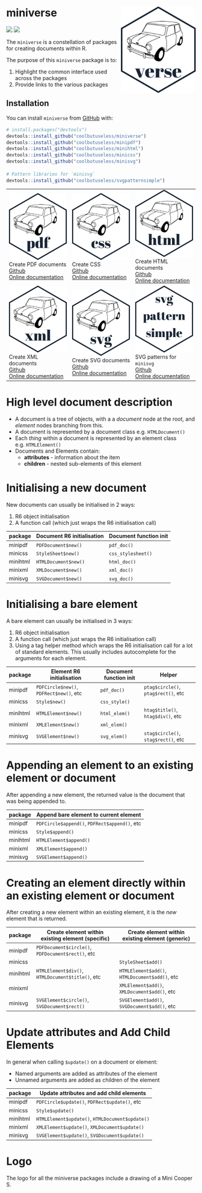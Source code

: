 
<!-- README.md is generated from README.Rmd. Please edit that file -->

# miniverse <img src="man/figures/logo.png" align="right" height=230/>

<!-- badges: start -->

![](http://img.shields.io/badge/cool-useless-green.svg)
![](http://img.shields.io/badge/mini-verse-blue.svg)
<!-- badges: end -->

The `miniverse` is a constellation of packages for creating documents
within R.

The purpose of this `miniverse` package is to:

1.  Highlight the common interface used across the packages
2.  Provide links to the various packages

## Installation

You can install `miniverse` from
[GitHub](https://github.com/coolbutuseless/miniverse) with:

``` r
# install.packages("devtools")
devtools::install_github("coolbutuseless/miniverse")
devtools::install_github("coolbutuseless/minipdf")
devtools::install_github("coolbutuseless/minihtml")
devtools::install_github("coolbutuseless/minicss")
devtools::install_github("coolbutuseless/minisvg")

# Pattern libraries for `minisvg`
devtools::install_github("coolbutuseless/svgpatternsimple")
```

|                                                                                                                                                                                                                         |                                                                                                                                                                                                                         |                                                                                                                                                                                                                                                              |
| ----------------------------------------------------------------------------------------------------------------------------------------------------------------------------------------------------------------------- | ----------------------------------------------------------------------------------------------------------------------------------------------------------------------------------------------------------------------- | ------------------------------------------------------------------------------------------------------------------------------------------------------------------------------------------------------------------------------------------------------------ |
| <img src="man/figures/logopdf.png"> <br/>Create PDF documents<br/><a href="http://github.com/coolbutuseless/minipdf">Github</a><br/> <a href="http://coolbutuseless.github.io/package/minipdf">Online documentation</a> | <img src="man/figures/logocss.png"><br/> Create CSS<br/><a href="http://github.com/coolbutuseless/minicss">Github</a><br/> <a href="http://coolbutuseless.github.io/package/minicss">Online documentation</a>           | <img src="man/figures/logohtml.png"> <br/> Create HTML documents<br/><a href="http://github.com/coolbutuseless/minihtml">Github</a><br/> <a href="http://coolbutuseless.github.io/package/minihtml">Online documentation</a>                                 |
| <img src="man/figures/logoxml.png"> <br/>Create XML documents<br/><a href="http://github.com/coolbutuseless/minixml">Github</a><br/> <a href="http://coolbutuseless.github.io/package/minixml">Online documentation</a> | <img src="man/figures/logosvg.png"> <br/>Create SVG documents<br/><a href="http://github.com/coolbutuseless/minisvg">Github</a><br/> <a href="http://coolbutuseless.github.io/package/minisvg">Online documentation</a> | <img src="man/figures/logosvgpatternsimple.png"> <br/>SVG patterns for `minisvg`<br/><a href="http://github.com/coolbutuseless/svgpatternsimple">Github</a><br/> <a href="http://coolbutuseless.github.io/package/svgpatternsimple">Online documentation</a> |

# High level document description

  - A document is a tree of objects, with a a *document* node at the
    root, and *element* nodes branching from this.
  - A document is represented by a document class e.g. `HTMLDocument()`
  - Each *thing* within a document is represented by an element class
    e.g. `HTMLElement()`
  - Documents and Elements contain:
      - **attributes** - information about the item
      - **children** - nested sub-elements of this element

# Initialising a new document

New documents can usually be initialised in 2 ways:

1.  R6 object initialisation
2.  A function call (which just wraps the R6 initialisation call)

| package  | Document R6 initialisation | Document function init |
| -------- | -------------------------- | ---------------------- |
| minipdf  | `PDFDocument$new()`        | `pdf_doc()`            |
| minicss  | `StyleSheet$new()`         | `css_stylesheet()`     |
| minihtml | `HTMLDocument$new()`       | `html_doc()`           |
| minixml  | `XMLDocument$new()`        | `xml_doc()`            |
| minisvg  | `SVGDocument$new()`        | `svg_doc()`            |

# Initialising a bare element

A bare element can usually be initialised in 3 ways:

1.  R6 object initialisation
2.  A function call (which just wraps the R6 initialisation call)
3.  Using a tag helper method which wraps the R6 initialisation call for
    a lot of standard elements. This usually includes autocomplete for
    the arguments for each
element.

| package  | Element R6 initialisation               | Document function init | Helper                              |
| -------- | --------------------------------------- | ---------------------- | ----------------------------------- |
| minipdf  | `PDFCircle$new()`, `PDFRect$new()`, etc | `pdf_doc()`            | `ptag$circle()`, `ptag$rect()`, etc |
| minicss  | `Style$new()`                           | `css_style()`          |                                     |
| minihtml | `HTMLElement$new()`                     | `html_elem()`          | `htag$title()`, `htag$div()`, etc   |
| minixml  | `XMLElement$new()`                      | `xml_elem()`           |                                     |
| minisvg  | `SVGElement$new()`                      | `svg_elem()`           | `stag$circle()`, `stag$rect()`, etc |

# Appending an element to an existing element or document

After appending a new element, the returned value is the document that
was being appended to.

| package  | Append bare element to current element        |
| -------- | --------------------------------------------- |
| minipdf  | `PDFCircle$append()`, `PDFRect$append()`, etc |
| minicss  | `Style$append()`                              |
| minihtml | `HTMLElement$append()`                        |
| minixml  | `XMLElement$append()`                         |
| minisvg  | `SVGElement$append()`                         |

# Creating an element directly within an existing element or document

After creating a new element within an existing element, it is the *new*
element that is
returned.

| package  | Create element within existing element (specific) | Create element within existing element (generic) |
| -------- | ------------------------------------------------- | ------------------------------------------------ |
| minipdf  | `PDFDocument$circle()`, `PDFDocument$rect()`, etc |                                                  |
| minicss  |                                                   | `StyleSheet$add()`                               |
| minihtml | `HTMLElement$div()`, `HTMLDocument$title()`, etc  | `HTMLElement$add()`, `HTMLDocument$add()`, etc   |
| minixml  |                                                   | `XMLElement$add()`, `XMLDocument$add()`, etc     |
| minisvg  | `SVGElement$circle()`, `SVGDocument$rect()`       | `SVGElement$add()`, `SVGDocument$add()`, etc     |

# Update attributes and Add Child Elements

In general when calling `$update()` on a document or element:

  - Named arguments are added as attributes of the element
  - Unnamed arguments are added as children of the element

| package  | Update attributes and add child elements        |
| -------- | ----------------------------------------------- |
| minipdf  | `PDFCircle$update()`, `PDFRect$update()`, etc   |
| minicss  | `Style$update()`                                |
| minihtml | `HTMLElement$update()`, `HTMLDocument$update()` |
| minixml  | `XMLElement$update()`, `XMLDocument$update()`   |
| minisvg  | `SVGElement$update()`, `SVGDocument$update()`   |

# Logo

The logo for all the miniverse packages include a drawing of a Mini
Cooper S.

